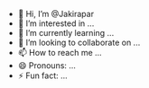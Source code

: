 - 👋 Hi, I’m @Jakirapar
- 👀 I’m interested in ...
- 🌱 I’m currently learning ...
- 💞️ I’m looking to collaborate on ...
- 📫 How to reach me ...
- 😄 Pronouns: ...
- ⚡ Fun fact: ...

<!---
Jakirapar/Jakirapar is a ✨ special ✨ repository because its `README.md` (this file) appears on your GitHub profile.
You can click the Preview link to take a look at your changes.
--->
